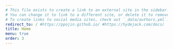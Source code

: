 ```yaml
---
# This file exists to create a link to an external site in the sidebar.
# You can change it to link to a different site, or delete it to remove the link.
# To create links to social media sites, check out `_data/authors.yml`!
redirect_to: / #https://ppojin.github.io/ #https://hydejack.com/docs/
title: Home
menu: true
order: 3
---
```

